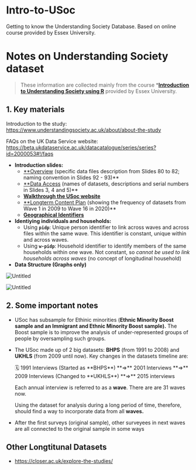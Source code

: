 # Intro-to-USoc
Getting to know the Understanding Society Database. Based on online course provided by Essex University.
# Notes on Understanding Society dataset

> These information are collected mainly from the course ***[Introduction to Understanding Society using R](https://open.essex.ac.uk/course/view.php?id=221)** provided by Essex University.
> 

## 1. Key materials

Introduction to the study: https://www.understandingsociety.ac.uk/about/about-the-study

FAQs on the UK Data Service website: https://beta.ukdataservice.ac.uk/datacatalogue/series/series?id=2000053#!/faqs

- **Introduction slides:**
    - [**Overview](https://open.essex.ac.uk/pluginfile.php/221375/mod_resource/content/27/StudyOverview.pdf) (specific data files description from Slides 80 to 82; naming convention in Slides 92 - 93)**
    - [**Data Access](https://open.essex.ac.uk/pluginfile.php/221379/mod_resource/content/9/DataAccess.pdf) (names of datasets, descriptions and serial numbers in Slides 3, 4 and 5)**
    - [**Walkthrough the USoc website**](https://open.essex.ac.uk/pluginfile.php/221383/mod_resource/content/13/WebsiteWalkThrough.pdf)
    - [**Longterm Content Plan](https://www.understandingsociety.ac.uk/sites/default/files/downloads/general/long-term-content-plan.pdf) (showing the frequency of datasets from Wave 1 in 2009 to Wave 16 in 2020)**
    - [**Geographical Identifiers**](https://www.understandingsociety.ac.uk/documentation/linked-data/geographical-identifiers)
- **Identiying individuals and households:**
    - Using **`pidp`**: Unique person identifier to link across waves and across files within the same wave. This identifier is constant, unique within and across waves.
    - Using **`w-pidp`**: Household identifier to identify members of the same households within one wave. Not constant, so *cannot be used to link households across waves* (no concept of longitudinal household)
- **Data Structure (Graphs only)**

![Untitled](https://fluorescent-radar-fd5.notion.site/image/https%3A%2F%2Fs3-us-west-2.amazonaws.com%2Fsecure.notion-static.com%2F440d5081-0121-4924-b138-226b296428ff%2FUntitled.png?id=85da995e-52da-4415-ae44-c33e51315ab5&table=block&spaceId=64069652-53fe-4133-b189-a19caef06fe3&width=2000&userId=&cache=v2)

![Untitled](https://fluorescent-radar-fd5.notion.site/image/https%3A%2F%2Fs3-us-west-2.amazonaws.com%2Fsecure.notion-static.com%2F03ebe243-f974-444f-8c5e-877a70aafa00%2FUntitled.png?id=4f5c2bee-993a-48a8-901e-97fb011b48dc&table=block&spaceId=64069652-53fe-4133-b189-a19caef06fe3&width=2000&userId=&cache=v2)

## 2. Some important notes

- USoc has subsample for Ethinic minorities (**Ethnic Minority Boost sample and an Immigrant and Ethnic Minority Boost sample).** The Boost sample is to improve the analysis of under-represented groups of people by oversampling such groups.
- The USoc made up of 2 big datasets: **BHPS** (from 1991 to 2008) and **UKHLS** (from 2009 until now). Key changes in the datasets timeline are:
    
    <aside>
    🗓️ 1991 Interviews (Started as **BHPS**) **⇒** 2001 Interviews **⇒** 2009 Interviews (Changed to **UKHLS**) **⇒** 2015 interviews
    
    </aside>
    
    Each annual interview is referred to as a **wave**. There are are 31 waves now.
    
    Using the dataset for analysis during a long period of time, therefore, should find a way to incorporate data from all **waves.** 
    
- After the first surveys (original sample), other surveyees in next waves are all connected to the original sample in some ways

## **Other Longtitunal Datasets**

- https://closer.ac.uk/explore-the-studies/
